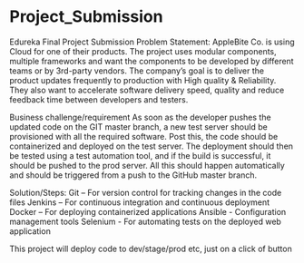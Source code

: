 # Project_Submission
Edureka Final Project Submission
Problem Statement:
AppleBite Co. is using Cloud for one of their products. The project uses modular components, multiple frameworks and want the components to be developed by different teams or by 3rd-party vendors. The company’s goal is to deliver the product updates frequently to production with High quality & Reliability. They also want to accelerate software delivery speed, quality and reduce feedback time between developers and testers.

Business challenge/requirement
As soon as the developer pushes the updated code on the GIT master branch, a new test server should be provisioned with all the required software. Post this, the code should be containerized and deployed on the test server. The deployment should then be tested using a test automation tool, and if the build is successful, it should be pushed to the prod server. All this should happen automatically and should be triggered from a push to the GitHub master branch.

Solution/Steps:
Git – For version control for tracking changes in the code files
Jenkins – For continuous integration and continuous deployment
Docker – For deploying containerized applications
Ansible - Configuration management tools
Selenium - For automating tests on the deployed web application 

This project will deploy code to dev/stage/prod etc, just on a click of button

